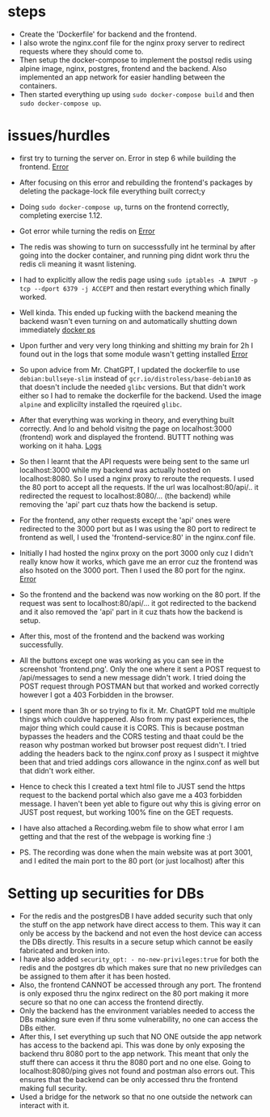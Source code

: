 # steps
- Create the 'Dockerfile' for backend and the frontend.
- I also wrote the nginx.conf file for the nginx proxy server to redirect requests where they should come to. 
- Then setup the docker-compose to implement the postsql redis using  alpine image, nginx, postgres, frontend and the backend. Also implemented an app network for easier handling between the containers.
- Then started everything up using `sudo docker-compose build` and then `sudo docker-compose up`.

# issues/hurdles
- first try to turning the server on. Error in step 6 while building the frontend. [Error](https://pastebin.com/raw/Zns7r0uA)
- After focusing on this error and rebuilding the frontend's packages by deleting the package-lock file everything built correct;y
- Doing `sudo docker-compose up`, turns on the frontend correctly, completing exercise 1.12.
- Got error while turning the redis on [Error](https://pastebin.com/raw/yeApkV2M)
- The redis was showing to turn on successsfully int he terminal by after going into the docker container, and running ping didnt work thru the redis cli meaning it wasnt listening.
- I had to explicitly allow the redis page using `sudo iptables -A INPUT -p tcp --dport 6379 -j ACCEPT` and then restart everything which finally worked.
- Well kinda. This ended up fucking wiith the backend meaning the backend wasn't even turning on and automatically shutting down immediately [docker ps](https://pastebin.com/raw/bAcLXgxx)
- Upon further and very very long thinking and shitting my brain for 2h I found out in the logs that some module wasn't getting installed [Error](https://pastebin.com/raw/CbQbzfpy)
- So upon advice from Mr. ChatGPT, I updated the dockerfile to use `debian:bullseye-slim` instead of `gcr.io/distroless/base-debian10` as that doesn't include the needed `glibc` versions. But that didn't work either so I had to remake the dockerfile for the backend. Used the image `alpine` and explicilty installed the rqeuired `glibc`.
- After that everything was working in theory, and everything built correctly. And lo and behold visitng the page on localhost:3000 (frontend) work and displayed the frontend. BUTTT nothing was working on it haha. [Logs](https://pastebin.com/raw/PV10FT5K)
- So then I learnt that the API requests were being sent to the same url localhost:3000 while my backend was actually hosted on localhost:8080. So I used a nginx proxy to reroute the requests. I used the 80 port to accept all the requests. If the url was localhost:80/api/.. it redirected the request to localhost:8080/... (the backend) while removing the 'api' part cuz thats how the backend is setup.
- For the frontend, any other requests except the 'api' ones were redirected to the 3000 port but as I was using the 80 port to redirect te frontend as well, I used the 'frontend-service:80' in the nginx.conf file.
- Initially I had hosted the nginx proxy on the port 3000 only cuz I didn't really know how it works, which gave me an error cuz the frontend was also hsoted on the 3000 port. Then I used the 80 port for the nginx. [Error](https://pastebin.com/raw/A1d2dcsn)
- So the frontend and the backend was now working on the 80 port. If the request was sent to localhost:80/api/... it got redirected to the backend and it also removed the 'api' part in it cuz thats how the backend is setup.

- After this, most of the frontend and the backend was working successfully. 
- All the buttons except one was working as you can see in the screenshot 'frontend.png'. Only the one where it sent a POST request to /api/messages to send a new message didn't work. I tried doing the POST request through POSTMAN but that worked and worked correctly however I got a 403 Forbidden in the browser.
- I spent more than 3h or so trying to fix it. Mr. ChatGPT told me multiple things which couldve happened. Also from my past experiences, the major thing which could cause it is CORS. This is because postman bypasses the headers and the CORS testing and thaat could be the reason why postman worked but browser post request didn't. I tried adding the headers back to the nginx.conf proxy as I suspect it mightve been that and tried addings cors allowance in the nginx.conf as well but that didn't work either. 
- Hence to check this I created a text html file to JUST send the https request to the backend portal which also gave me a 403 forbidden message. I haven't been yet able to figure out why this is giving error on JUST post request, but working 100% fine on the GET requests.

- I have also attached a Recording.webm file to show what error I am getting and that the rest of the webpage is working fine :)
- PS. The recording was done when the main website was at port 3001, and I edited the main port to the 80 port (or just localhost) after this

# Setting up securities for DBs
- For the redis and the postgresDB I have added security such that only the stuff on the app network have direct access to them. This way it can only be access by the backend and not even the host device can access the DBs directly. This results in a secure setup which cannot be easily fabricated and broken into.
- I have also added `security_opt: - no-new-privileges:true` for both the redis and the postgres db which makes sure that no new priviledges can be assigned to them after it has been hosted.
- Also, the frontend CANNOT be accessed through any port. The frontend is only exposed thru the nginx redirect on the 80 port making it more secure so that no one can access the frontend directly.
- Only the backend has the environment variables needed to access the DBs making sure even if thru some vulnerability, no one can access the DBs either.
- After this, I set everything up such that NO ONE outside the app network has access to the backend api. This was done by only exposing the backend thru 8080 port to the app network. This meant that only the stuff there can access it thru the 8080 port and no one else. Going to localhost:8080/ping gives not found and postman also errors out. This ensures that the backend can be only accessed thru the frontend making full security. 
- Used a bridge for the network so that no one outside the network can interact with it.